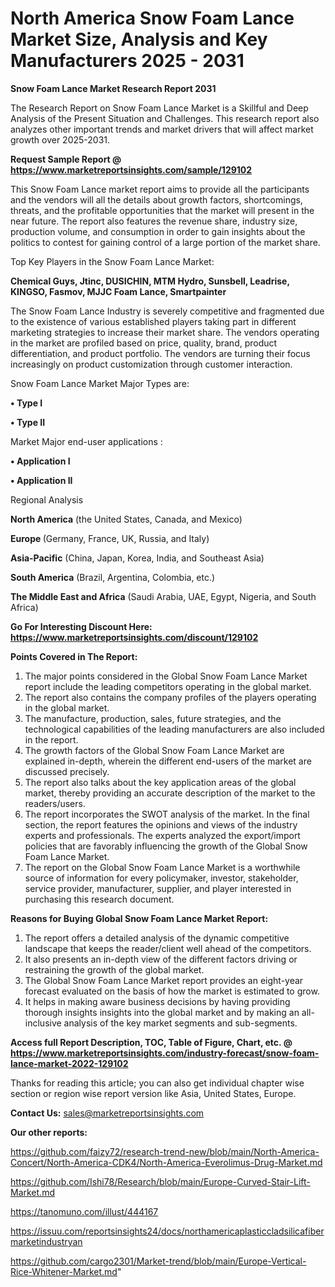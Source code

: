 # North America Snow Foam Lance Market Size, Analysis and Key Manufacturers 2025 - 2031

<strong>Snow Foam Lance Market Research Report 2031</strong>

The Research Report on Snow Foam Lance Market is a Skillful and Deep Analysis of the Present Situation and Challenges. This research report also analyzes other important trends and market drivers that will affect market growth over 2025-2031.

<strong>Request Sample Report @ <a href=https://www.marketreportsinsights.com/sample/129102>https://www.marketreportsinsights.com/sample/129102</a></strong>

This Snow Foam Lance market report aims to provide all the participants and the vendors will all the details about growth factors, shortcomings, threats, and the profitable opportunities that the market will present in the near future. The report also features the revenue share, industry size, production volume, and consumption in order to gain insights about the politics to contest for gaining control of a large portion of the market share.

Top Key Players in the Snow Foam Lance Market:

<strong>Chemical Guys, Jtinc, DUSICHIN, MTM Hydro, Sunsbell, Leadrise, KINGSO, Fasmov, MJJC Foam Lance, Smartpainter</strong>

The Snow Foam Lance Industry is severely competitive and fragmented due to the existence of various established players taking part in different marketing strategies to increase their market share. The vendors operating in the market are profiled based on price, quality, brand, product differentiation, and product portfolio. The vendors are turning their focus increasingly on product customization through customer interaction.

Snow Foam Lance Market Major Types are:

<strong>• Type I

• Type II</strong>

Market Major end-user applications :

<strong>• Application I

• Application II</strong>

Regional Analysis

</u><strong><b>North America</b></strong> (the United States, Canada, and Mexico)

<strong><b>Europe </b></strong>(Germany, France, UK, Russia, and Italy)

<strong><b>Asia-Pacific</b></strong> (China, Japan, Korea, India, and Southeast Asia)

<strong><b>South America</b></strong> (Brazil, Argentina, Colombia, etc.)

<strong><b>The Middle East and Africa</b></strong> (Saudi Arabia, UAE, Egypt, Nigeria, and South Africa)

<strong>Go For Interesting Discount Here: <a href=https://www.marketreportsinsights.com/discount/129102>https://www.marketreportsinsights.com/discount/129102</a></strong>

<strong>Points Covered in The Report:</strong>
<ol>
  <li>The major points considered in the Global Snow Foam Lance Market report include the leading competitors operating in the global market.</li>
  <li>The report also contains the company profiles of the players operating in the global market.</li>
  <li>The manufacture, production, sales, future strategies, and the technological capabilities of the leading manufacturers are also included in the report.</li>
  <li>The growth factors of the Global Snow Foam Lance Market are explained in-depth, wherein the different end-users of the market are discussed precisely.</li>
  <li>The report also talks about the key application areas of the global market, thereby providing an accurate description of the market to the readers/users.</li>
  <li>The report incorporates the SWOT analysis of the market. In the final section, the report features the opinions and views of the industry experts and professionals. The experts analyzed the export/import policies that are favorably influencing the growth of the Global Snow Foam Lance Market.</li>
  <li>The report on the Global Snow Foam Lance Market is a worthwhile source of information for every policymaker, investor, stakeholder, service provider, manufacturer, supplier, and player interested in purchasing this research document.</li>
</ol>
<strong>Reasons for Buying Global Snow Foam Lance Market Report:</strong>

<ol>
  <li>The report offers a detailed analysis of the dynamic competitive landscape that keeps the reader/client well ahead of the competitors.</li>
  <li>It also presents an in-depth view of the different factors driving or restraining the growth of the global market.</li>
  <li>The Global Snow Foam Lance Market report provides an eight-year forecast evaluated on the basis of how the market is estimated to grow.</li>
  <li>It helps in making aware business decisions by having providing thorough insights insights into the global market and by making an all-inclusive analysis of the key market segments and sub-segments.</li>
</ol>
<strong>Access full Report Description, TOC, Table of Figure, Chart, etc. @ <a href=https://www.marketreportsinsights.com/industry-forecast/snow-foam-lance-market-2022-129102>https://www.marketreportsinsights.com/industry-forecast/snow-foam-lance-market-2022-129102</a></strong>


Thanks for reading this article; you can also get individual chapter wise section or region wise report version like Asia, United States, Europe.

<strong>Contact Us:</strong>
sales@marketreportsinsights.com

<strong>Our other reports:</strong>

<a href=https://github.com/faizy72/research-trend-new/blob/main/North-America-Concert/North-America-CDK4/North-America-Everolimus-Drug-Market.md>https://github.com/faizy72/research-trend-new/blob/main/North-America-Concert/North-America-CDK4/North-America-Everolimus-Drug-Market.md</a>

<a href=https://github.com/Ishi78/Research/blob/main/Europe-Curved-Stair-Lift-Market.md>https://github.com/Ishi78/Research/blob/main/Europe-Curved-Stair-Lift-Market.md</a>

<a href=https://tanomuno.com/illust/444167>https://tanomuno.com/illust/444167</a>

<a href=https://issuu.com/reportsinsights24/docs/northamericaplasticcladsilicafibermarketindustryan>https://issuu.com/reportsinsights24/docs/northamericaplasticcladsilicafibermarketindustryan</a>

<a href=https://github.com/cargo2301/Market-trend/blob/main/Europe-Vertical-Rice-Whitener-Market.md>https://github.com/cargo2301/Market-trend/blob/main/Europe-Vertical-Rice-Whitener-Market.md</a>"
